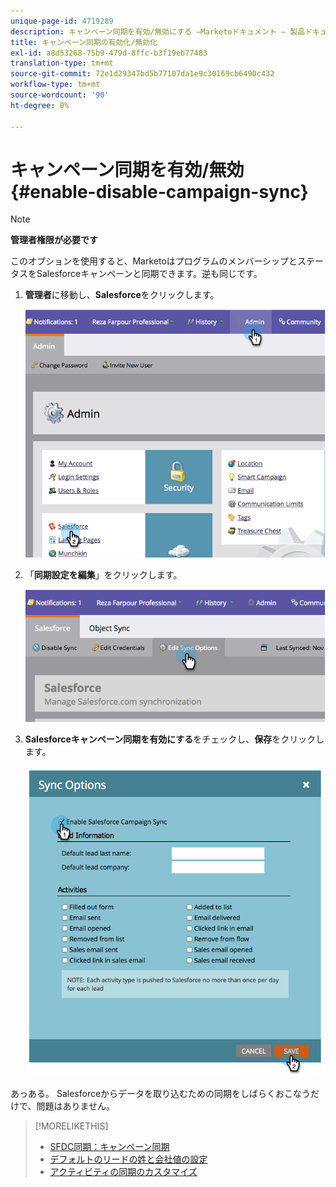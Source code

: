 ```yaml
---
unique-page-id: 4719289
description: キャンペーン同期を有効/無効にする —Marketoドキュメント — 製品ドキュメント
title: キャンペーン同期の有効化/無効化
exl-id: a8d53268-75b9-479d-8ffc-b3f19eb77483
translation-type: tm+mt
source-git-commit: 72e1d29347bd5b77107da1e9c30169cb6490c432
workflow-type: tm+mt
source-wordcount: '90'
ht-degree: 0%

---
```


# キャンペーン同期を有効/無効{#enable-disable-campaign-sync}

>[!NOTE]
>
>**管理者権限が必要です**

このオプションを使用すると、MarketoはプログラムのメンバーシップとステータスをSalesforceキャンペーンと同期できます。逆も同じです。

1. **管理者**&#x200B;に移動し、**Salesforce**&#x200B;をクリックします。

   ![](assets/image2014-12-9-13-3a36-3a49.png)

1. 「**同期設定を編集**」をクリックします。

   ![](assets/image2014-12-9-13-3a37-3a0.png)

1. **Salesforceキャンペーン同期を有効にする**&#x200B;をチェックし、**保存**&#x200B;をクリックします。

   ![](assets/image2014-12-9-13-3a37-3a8.png)

あっある。 Salesforceからデータを取り込むための同期をしばらくおこなうだけで、問題はありません。

>[!MORELIKETHIS]
>
>* [SFDC同期：キャンペーン同期](/help/marketo/product-docs/crm-sync/salesforce-sync/sfdc-sync-details/sfdc-sync-campaign-sync.md)
>* [デフォルトのリードの姓と会社値の設定](/help/marketo/product-docs/crm-sync/salesforce-sync/setup/optional-steps/set-default-person-last-name-and-company-name.md)
>* [アクティビティの同期のカスタマイズ](/help/marketo/product-docs/crm-sync/salesforce-sync/setup/optional-steps/customize-activities-sync.md)


